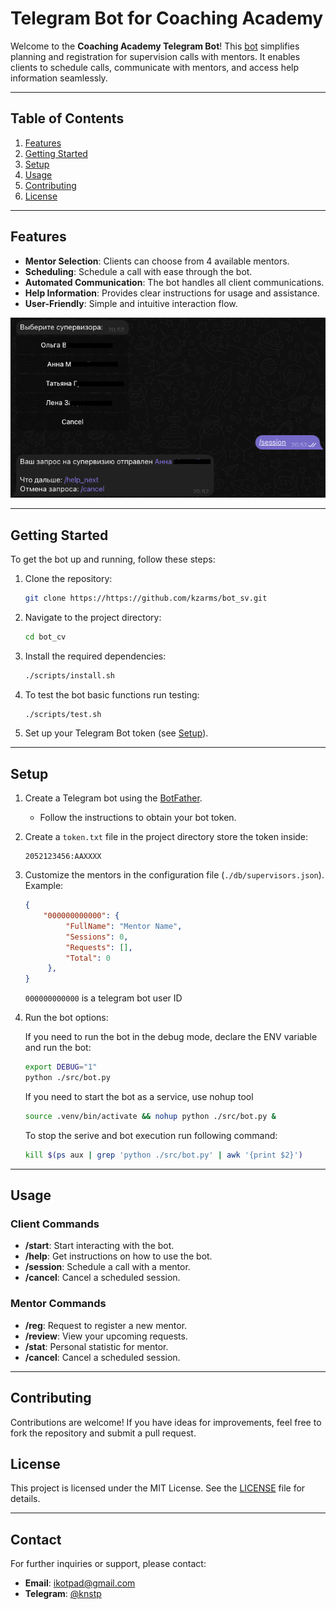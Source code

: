 # Telegram Bot for Coaching Academy

Welcome to the **Coaching Academy Telegram Bot**! This [bot](https://t.me/casupvbot) simplifies planning and registration for supervision calls with mentors. It enables clients to schedule calls, communicate with mentors, and access help information seamlessly.

---

## Table of Contents

1. [Features](#features)
2. [Getting Started](#getting-started)
3. [Setup](#setup)
4. [Usage](#usage)
5. [Contributing](#contributing)
6. [License](#license)

---

## Features

- **Mentor Selection**: Clients can choose from 4 available mentors.
- **Scheduling**: Schedule a call with ease through the bot.
- **Automated Communication**: The bot handles all client communications.
- **Help Information**: Provides clear instructions for usage and assistance.
- **User-Friendly**: Simple and intuitive interaction flow.

![selection](./docs/selection.png)

---

## Getting Started

To get the bot up and running, follow these steps:

1. Clone the repository:
   ```bash
   git clone https://https://github.com/kzarms/bot_sv.git
   ```

2. Navigate to the project directory:
   ```bash
   cd bot_cv
   ```

3. Install the required dependencies:
   ```bash
   ./scripts/install.sh
   ```

4. To test the bot basic functions run testing:
   ```bash
   ./scripts/test.sh
   ```

5. Set up your Telegram Bot token (see [Setup](#setup)).

---

## Setup

1. Create a Telegram bot using the [BotFather](https://core.telegram.org/bots#botfather).
   - Follow the instructions to obtain your bot token.

2. Create a `token.txt` file in the project directory store the token inside:
   ```env
   2052123456:AAXXXX
   ```

3. Customize the mentors in the configuration file (`./db/supervisors.json`). Example:
   ```json
   {
       "000000000000": {
            "FullName": "Mentor Name",
            "Sessions": 0,
            "Requests": [],
            "Total": 0
        },
   }
   ```

   `000000000000` is a telegram bot user ID

4. Run the bot options:

    If you need to run the bot in the debug mode, declare the ENV variable and run the bot:
    ```bash
    export DEBUG="1"
    python ./src/bot.py
    ```

    If you need to start the bot as a service, use nohup tool
    ```bash
    source .venv/bin/activate && nohup python ./src/bot.py &
    ```
    To stop the serive and bot execution run following command:
    ```bash
    kill $(ps aux | grep 'python ./src/bot.py' | awk '{print $2}')
    ```

---

## Usage

### Client Commands

- **/start**: Start interacting with the bot.
- **/help**: Get instructions on how to use the bot.
- **/session**: Schedule a call with a mentor.
- **/cancel**: Cancel a scheduled session.

### Mentor Commands

- **/reg**: Request to register a new mentor.
- **/review**: View your upcoming requests.
- **/stat**: Personal statistic for mentor.
- **/cancel**: Cancel a scheduled session.

---

## Contributing

Contributions are welcome! If you have ideas for improvements, feel free to fork the repository and submit a pull request.


## License

This project is licensed under the MIT License. See the [LICENSE](./LICENSE) file for details.

---

## Contact

For further inquiries or support, please contact:

- **Email**: ikotpad@gmail.com
- **Telegram**: [@knstp](https://t.me/knstp)
